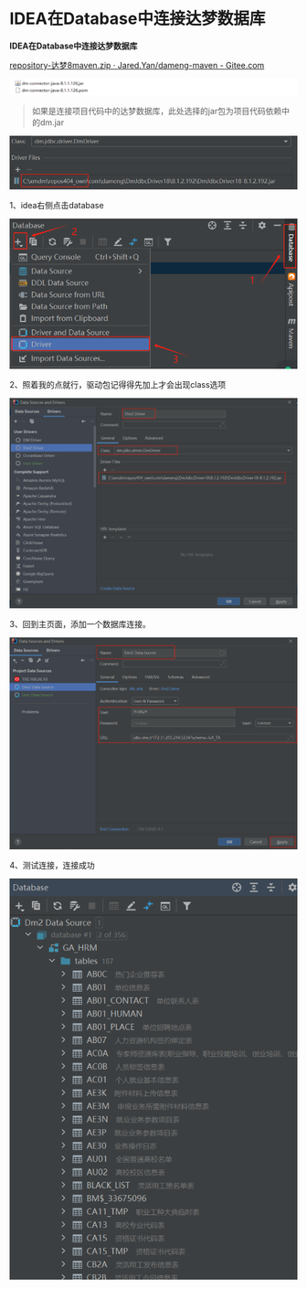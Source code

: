 # IDEA在Database中连接达梦数据库


**IDEA在Database中连接达梦数据库**

[repository-达梦8maven.zip · Jared.Yan/dameng-maven - Gitee.com](https://gitee.com/fuile/dameng/blob/master/repository-达梦8maven.zip)

![image-20240813102353061](./images/image-20240813102353061.png)

> 如果是连接项目代码中的达梦数据库，此处选择的jar包为项目代码依赖中的dm.jar

![image-20240813102643387](./images/image-20240813102643387.png)

1、idea右侧点击database

![image-20240813103001085](./images/image-20240813103001085.png)

2、照着我的点就行，驱动包记得得先加上才会出现class选项

![image-20240813103056089](./images/image-20240813103056089.png)

3、回到主页面，添加一个数据库连接。

![image-20240813103145031](./images/image-20240813103145031.png)

4、测试连接，连接成功

![image-20240813103222239](./images/image-20240813103222239.png)

